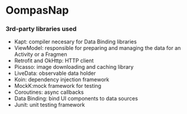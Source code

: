 # OompasNap


### 3rd-party libraries used ###

- Kapt: compiler necesary for Data Binding libraries
- ViewModel: responsible for preparing and managing the data for an Activity or a Fragmen
- Retrofit and OkHttp: HTTP client 
- Picasso: image downloading and caching library 
- LiveData: observable data holder 
- Koin: dependency injection framework
- MockK:mock framework for testing
- Coroutines: async callbacks
- Data Binding: bind UI components to data sources
- Junit: unit testing framework



